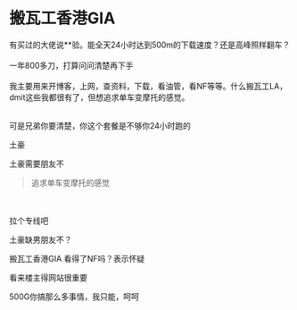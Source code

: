 # 搬瓦工香港GIA


 有买过的大佬说**验。能全天24小时达到500m的下载速度？还是高峰照样翻车？<br />
<br />
一年800多刀，打算问问清楚再下手 <br />
<br />
我主要用来开博客，上网，查资料，下载，看油管，看NF等等。什么搬瓦工LA，dmit这些我都很有了，但想追求单车变摩托的感觉。<br />
<br />


可是兄弟你要清楚，你这个套餐是不够你24小时跑的<img src="static/image/smiley/default/titter.gif" smilieid="9" border="0" alt="" />

土豪

土豪需要朋友不 

<div class="quote"><blockquote>追求单车变摩托的感觉</blockquote></div><br />
<br />
拉个专线吧

土豪缺男朋友不？

搬瓦工香港GIA 看得了NF吗？表示怀疑

看来楼主得网站很重要

500G你搞那么多事情，我只能，呵呵
